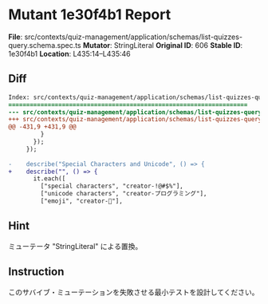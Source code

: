 # Mutant 1e30f4b1 Report

**File**: src/contexts/quiz-management/application/schemas/list-quizzes-query.schema.spec.ts
**Mutator**: StringLiteral
**Original ID**: 606
**Stable ID**: 1e30f4b1
**Location**: L435:14–L435:46

## Diff

```diff
Index: src/contexts/quiz-management/application/schemas/list-quizzes-query.schema.spec.ts
===================================================================
--- src/contexts/quiz-management/application/schemas/list-quizzes-query.schema.spec.ts	original
+++ src/contexts/quiz-management/application/schemas/list-quizzes-query.schema.spec.ts	mutated #606
@@ -431,9 +431,9 @@
         }
       });
     });
 
-    describe("Special Characters and Unicode", () => {
+    describe("", () => {
       it.each([
         ["special characters", "creator-!@#$%"],
         ["unicode characters", "creator-プログラミング"],
         ["emoji", "creator-🚀"],
```

## Hint

ミューテータ "StringLiteral" による置換。

## Instruction

このサバイブ・ミューテーションを失敗させる最小テストを設計してください。
